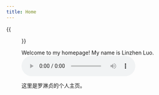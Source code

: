 ```yaml
---
title: Home
---
```


{{<figure src="/media/D.JPG" title="This is me, which is me (我就是我，不一样的烟火)" width="450">}}

Welcome to my homepage! My name is Linzhen Luo. <audio controls=1><source src="/media/NeilAvenue.m4a" 

这里是罗淋贞的个人主页。
